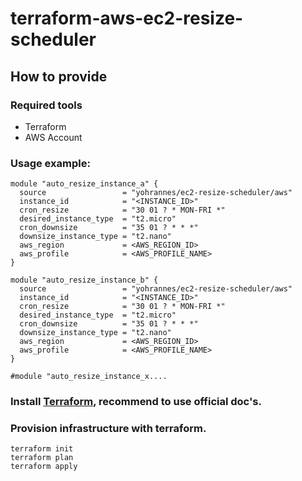 # terraform-aws-ec2-resize-scheduler

## How to provide

### Required tools
- Terraform
- AWS Account

### Usage example:

```
module "auto_resize_instance_a" {
  source                 = "yohrannes/ec2-resize-scheduler/aws"
  instance_id            = "<INSTANCE_ID>"
  cron_resize            = "30 01 ? * MON-FRI *"
  desired_instance_type  = "t2.micro"
  cron_downsize          = "35 01 ? * * *"
  downsize_instance_type = "t2.nano"
  aws_region             = <AWS_REGION_ID>
  aws_profile            = <AWS_PROFILE_NAME>
}

module "auto_resize_instance_b" {
  source                 = "yohrannes/ec2-resize-scheduler/aws"
  instance_id            = "<INSTANCE_ID>"
  cron_resize            = "30 01 ? * MON-FRI *"
  desired_instance_type  = "t2.micro"
  cron_downsize          = "35 01 ? * * *"
  downsize_instance_type = "t2.nano"
  aws_region             = <AWS_REGION_ID>
  aws_profile            = <AWS_PROFILE_NAME>
}

#module "auto_resize_instance_x....
```

### Install [Terraform](https://developer.hashicorp.com/terraform/tutorials/aws-get-started/install-cli), recommend to use official doc's.

### Provision infrastructure with terraform.
```
terraform init
terraform plan
terraform apply
```